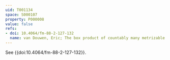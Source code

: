 ```yaml
---
uid: T001134
space: S000107
property: P000008
value: false
refs:
- doi: 10.4064/fm-88-2-127-132
  name: van Douwen, Eric; The box product of countably many metrizable spaces need not be normal
---
```


See {{doi:10.4064/fm-88-2-127-132}}.

